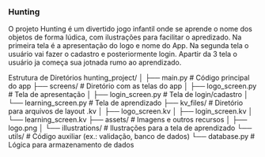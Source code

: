 ### Hunting
O projeto Hunting é um divertido jogo infantil onde se aprende o nome dos objetos de forma lúdica, com ilustrações para facilitar o apredizado.
Na primeira tela é a apresentação do logo e nome do App. Na segunda tela o usuário vai fazer o cadastro e posteriormente login. Apartir da 3 tela o usuário ja começa sua jotnada rumo ao aprendizado.

Estrutura de Diretórios
hunting_project/
│
├── main.py             # Código principal do app
├── screens/            # Diretório com as telas do app
│   ├── logo_screen.py  # Tela de apresentação
│   ├── login_screen.py # Tela de login/cadastro
│   └── learning_screen.py # Tela de aprendizado
├── kv_files/           # Diretório para arquivos de layout .kv
│   ├── logo_screen.kv
│   ├── login_screen.kv
│   └── learning_screen.kv
├── assets/             # Imagens e outros recursos
│   ├── logo.png
│   └── illustrations/  # Ilustrações para a tela de aprendizado
└── utils/              # Código auxiliar (ex.: validação, banco de dados)
    └── database.py     # Lógica para armazenamento de dados

